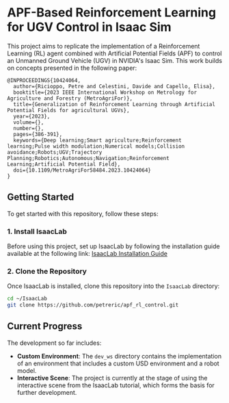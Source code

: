 # APF-Based Reinforcement Learning for UGV Control in Isaac Sim

This project aims to replicate the implementation of a Reinforcement Learning (RL) agent combined with Artificial Potential Fields (APF) to control an Unmanned Ground Vehicle (UGV) in NVIDIA's Isaac Sim. This work builds on concepts presented in the following paper:

```
@INPROCEEDINGS{10424064,
  author={Ricioppo, Petre and Celestini, Davide and Capello, Elisa},
  booktitle={2023 IEEE International Workshop on Metrology for Agriculture and Forestry (MetroAgriFor)},
  title={Generalization of Reinforcement Learning through Artificial Potential Fields for agricultural UGVs},
  year={2023},
  volume={},
  number={},
  pages={386-391},
  keywords={Deep learning;Smart agriculture;Reinforcement learning;Pulse width modulation;Numerical models;Collision avoidance;Robots;UGV;Trajectory Planning;Robotics;Autonomous;Navigation;Reinforcement Learning;Artificial Potential Field},
  doi={10.1109/MetroAgriFor58484.2023.10424064}
}
```

## Getting Started

To get started with this repository, follow these steps:

### 1. Install IsaacLab
Before using this project, set up IsaacLab by following the installation guide available at the following link:
[IsaacLab Installation Guide](https://isaac-sim.github.io/IsaacLab/main/source/setup/installation/index.html)

### 2. Clone the Repository
Once IsaacLab is installed, clone this repository into the `IsaacLab` directory:

```bash
cd ~/IsaacLab
git clone https://github.com/petreric/apf_rl_control.git
```

## Current Progress

The development so far includes:

- **Custom Environment**: The `dev_ws` directory contains the implementation of an environment that includes a custom USD environment and a robot model.
- **Interactive Scene**: The project is currently at the stage of using the interactive scene from the IsaacLab tutorial, which forms the basis for further development.



